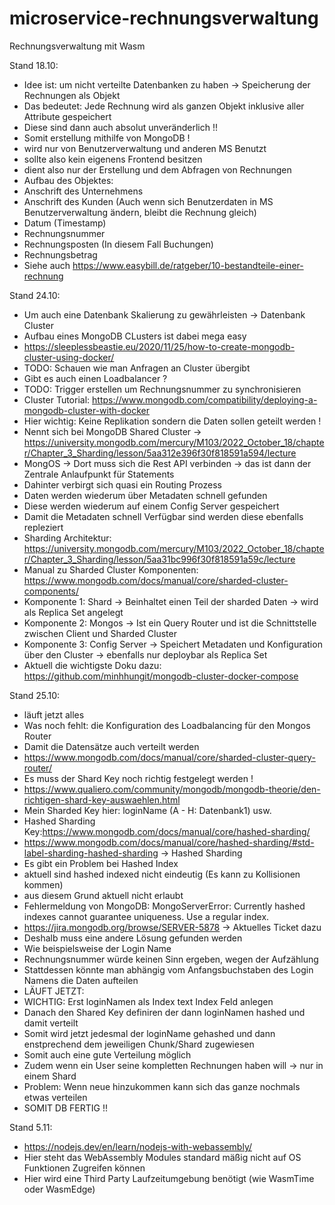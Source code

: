 # microservice-rechnungsverwaltung
Rechnungsverwaltung mit Wasm

Stand 18.10:
- Idee ist: um nicht verteilte Datenbanken zu haben -> Speicherung der Rechnungen als Objekt
- Das bedeutet: Jede Rechnung wird als ganzen Objekt inklusive aller Attribute gespeichert
- Diese sind dann auch absolut unveränderlich !!
- Somit erstellung mithilfe von MongoDB !
- wird nur von Benutzerverwaltung und anderen MS Benutzt
- sollte also kein eigenens Frontend besitzen
- dient also nur der Erstellung und dem Abfragen von Rechnungen
- Aufbau des Objektes:
- Anschrift des Unternehmens
- Anschrift des Kunden (Auch wenn sich Benutzerdaten in MS Benutzerverwaltung ändern, bleibt die Rechnung gleich)
- Datum (Timestamp)
- Rechnungsnummer
- Rechnungsposten (In diesem Fall Buchungen)
- Rechnungsbetrag
- Siehe auch https://www.easybill.de/ratgeber/10-bestandteile-einer-rechnung

Stand 24.10:
- Um auch eine Datenbank Skalierung zu gewährleisten -> Datenbank Cluster
- Aufbau eines MongoDB CLusters ist dabei mega easy
- https://sleeplessbeastie.eu/2020/11/25/how-to-create-mongodb-cluster-using-docker/
- TODO: Schauen wie man Anfragen an Cluster übergibt 
- Gibt es auch einen Loadbalancer ?
- TODO: Trigger erstellen um Rechnungsnummer zu synchronisieren
- Cluster Tutorial: https://www.mongodb.com/compatibility/deploying-a-mongodb-cluster-with-docker
- Hier wichtig: Keine Replikation sondern die Daten sollen geteilt werden !
- Nennt sich bei MongoDB Shared Cluster -> https://university.mongodb.com/mercury/M103/2022_October_18/chapter/Chapter_3_Sharding/lesson/5aa312e396f30f818591a594/lecture
- MongOS -> Dort muss sich die Rest API verbinden -> das ist dann der Zentrale Anlaufpunkt für Statements
- Dahinter verbirgt sich quasi ein Routing Prozess
- Daten werden wiederum über Metadaten schnell gefunden
- Diese werden wiederum auf einem Config Server gespeichert 
- Damit die Metadaten schnell Verfügbar sind werden diese ebenfalls repleziert
- Sharding Architektur: https://university.mongodb.com/mercury/M103/2022_October_18/chapter/Chapter_3_Sharding/lesson/5aa31bc996f30f818591a59c/lecture
- Manual zu Sharded Cluster Komponenten: https://www.mongodb.com/docs/manual/core/sharded-cluster-components/
- Komponente 1: Shard -> Beinhaltet einen Teil der sharded Daten -> wird als Replica Set angelegt
- Komponente 2: Mongos -> Ist ein Query Router und ist die Schnittstelle zwischen Client und Sharded Cluster
- Komponente 3: Config Server -> Speichert Metadaten und Konfiguration über den Cluster -> ebenfalls nur deploybar als Replica Set
- Aktuell die wichtigste Doku dazu: https://github.com/minhhungit/mongodb-cluster-docker-compose

Stand 25.10:
- läuft jetzt alles
- Was noch fehlt: die Konfiguration des Loadbalancing für den Mongos Router
- Damit die Datensätze auch verteilt werden
- https://www.mongodb.com/docs/manual/core/sharded-cluster-query-router/
- Es muss der Shard Key noch richtig festgelegt werden !
- https://www.qualiero.com/community/mongodb/mongodb-theorie/den-richtigen-shard-key-auswaehlen.html
- Mein Sharded Key hier: loginName (A - H: Datenbank1) usw.
- Hashed Sharding Key:https://www.mongodb.com/docs/manual/core/hashed-sharding/
- https://www.mongodb.com/docs/manual/core/hashed-sharding/#std-label-sharding-hashed-sharding -> Hashed Sharding
- Es gibt ein Problem bei Hashed Index
- aktuell sind hashed indexed nicht eindeutig (Es kann zu Kollisionen kommen)
- aus diesem Grund aktuell nicht erlaubt
- Fehlermeldung von MongoDB: MongoServerError: Currently hashed indexes cannot guarantee uniqueness. Use a regular index.
- https://jira.mongodb.org/browse/SERVER-5878 -> Aktuelles Ticket dazu
- Deshalb muss eine andere Lösung gefunden werden
- Wie beispielsweise der Login Name
- Rechnungsnummer würde keinen Sinn ergeben, wegen der Aufzählung
- Stattdessen könnte man abhängig vom Anfangsbuchstaben des Login Namens die Daten aufteilen
- LÄUFT JETZT:
- WICHTIG: Erst loginNamen als Index text Index Feld anlegen
- Danach den Shared Key definiren der dann loginNamen hashed und damit verteilt
- Somit wird jetzt jedesmal der loginName gehashed und dann enstprechend dem jeweiligen Chunk/Shard zugewiesen
- Somit auch eine gute Verteilung möglich
- Zudem wenn ein User seine kompletten Rechnungen haben will -> nur in einem Shard
- Problem: Wenn neue hinzukommen kann sich das ganze nochmals etwas verteilen
- SOMIT DB FERTIG !!

Stand 5.11:
- https://nodejs.dev/en/learn/nodejs-with-webassembly/
- Hier steht das WebAssembly Modules standard mäßig nicht auf OS Funktionen Zugreifen können
- Hier wird eine Third Party Laufzeitumgebung benötigt (wie WasmTime oder WasmEdge)